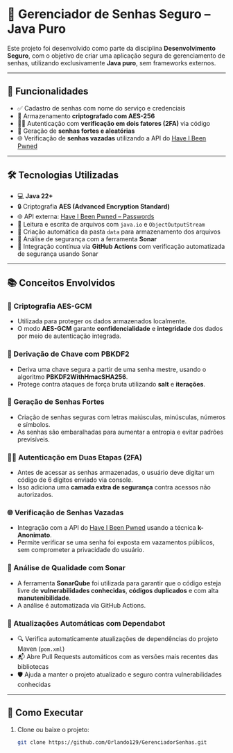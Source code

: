 # 🔐 Gerenciador de Senhas Seguro – Java Puro

Este projeto foi desenvolvido como parte da disciplina **Desenvolvimento Seguro**, com o objetivo de criar uma aplicação segura de gerenciamento de senhas, utilizando exclusivamente **Java puro**, sem frameworks externos.

---

## 📌 Funcionalidades

- ✅ Cadastro de senhas com nome do serviço e credenciais  
- 🔐 Armazenamento **criptografado com AES-256**  
- 🧑‍💻 Autenticação com **verificação em dois fatores (2FA)** via código  
- 🎲 Geração de **senhas fortes e aleatórias**  
- 🌐 Verificação de **senhas vazadas** utilizando a API do [Have I Been Pwned](https://haveibeenpwned.com)  

---

## 🛠️ Tecnologias Utilizadas

- 💻 **Java 22+**
- 🔒 Criptografia **AES (Advanced Encryption Standard)**
- 🌐 API externa: [Have I Been Pwned – Passwords](https://haveibeenpwned.com/API/v3#SearchingPwnedPasswordsByRange)
- 📁 Leitura e escrita de arquivos com `java.io` e `ObjectOutputStream`
- 📂 Criação automática da pasta `data` para armazenamento dos arquivos
- 🔎 Análise de segurança com a ferramenta **Sonar**
- 🤖 Integração contínua via **GitHub Actions** com verificação automatizada de segurança usando Sonar

---

## 📚 Conceitos Envolvidos


### 🔐 Criptografia AES-GCM
- Utilizada para proteger os dados armazenados localmente.
- O modo **AES-GCM** garante **confidencialidade** e **integridade** dos dados por meio de autenticação integrada.

### 🔑 Derivação de Chave com PBKDF2
- Deriva uma chave segura a partir de uma senha mestre, usando o algoritmo **PBKDF2WithHmacSHA256**.
- Protege contra ataques de força bruta utilizando **salt** e **iterações**.

### 🎲 Geração de Senhas Fortes
- Criação de senhas seguras com letras maiúsculas, minúsculas, números e símbolos.
- As senhas são embaralhadas para aumentar a entropia e evitar padrões previsíveis.

### 🧑‍💻 Autenticação em Duas Etapas (2FA)
- Antes de acessar as senhas armazenadas, o usuário deve digitar um código de 6 dígitos enviado via console.
- Isso adiciona uma **camada extra de segurança** contra acessos não autorizados.

### 🌐 Verificação de Senhas Vazadas
- Integração com a API do [Have I Been Pwned](https://haveibeenpwned.com/) usando a técnica **k-Anonimato**.
- Permite verificar se uma senha foi exposta em vazamentos públicos, sem comprometer a privacidade do usuário.

### 🧪 Análise de Qualidade com Sonar
- A ferramenta **SonarQube** foi utilizada para garantir que o código esteja livre de **vulnerabilidades conhecidas**, **códigos duplicados** e com alta **manutenibilidade**.
- A análise é automatizada via GitHub Actions.

### 🤖 Atualizações Automáticas com Dependabot

- 🔍 Verifica automaticamente atualizações de dependências do projeto Maven (`pom.xml`)
- 📬 Abre Pull Requests automáticos com as versões mais recentes das bibliotecas
- 🛡️ Ajuda a manter o projeto atualizado e seguro contra vulnerabilidades conhecidas
  
---

## 🚀 Como Executar

1. Clone ou baixe o projeto:
   ```bash
   git clone https://github.com/Orlando129/GerenciadorSenhas.git
